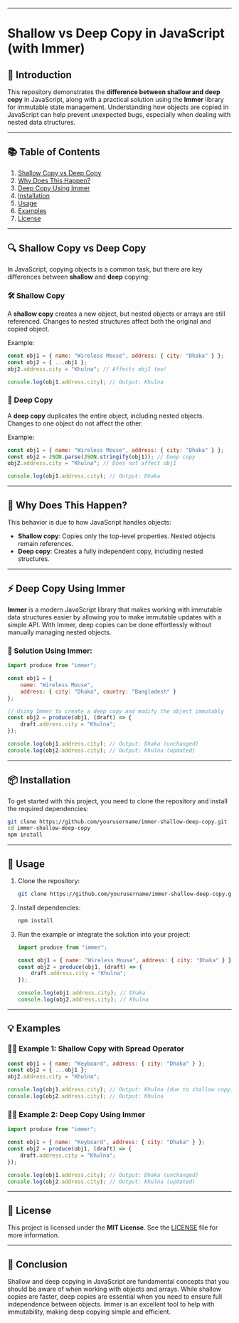

---

# **Shallow vs Deep Copy in JavaScript (with Immer)**

## 🚀 Introduction

This repository demonstrates the **difference between shallow and deep copy** in JavaScript, along with a practical solution using the **Immer** library for immutable state management. Understanding how objects are copied in JavaScript can help prevent unexpected bugs, especially when dealing with nested data structures.

---

## 📚 Table of Contents

1. [Shallow Copy vs Deep Copy](#shallow-copy-vs-deep-copy)
2. [Why Does This Happen?](#why-does-this-happen)
3. [Deep Copy Using Immer](#deep-copy-using-immer)
4. [Installation](#installation)
5. [Usage](#usage)
6. [Examples](#examples)
7. [License](#license)

---

## 🔍 Shallow Copy vs Deep Copy

In JavaScript, copying objects is a common task, but there are key differences between **shallow** and **deep** copying:

### 🛠️ Shallow Copy
A **shallow copy** creates a new object, but nested objects or arrays are still referenced. Changes to nested structures affect both the original and copied object.

Example:
```javascript
const obj1 = { name: "Wireless Mouse", address: { city: "Dhaka" } };
const obj2 = { ...obj1 };
obj2.address.city = "Khulna"; // Affects obj1 too!

console.log(obj1.address.city); // Output: Khulna
```

### 🔄 Deep Copy
A **deep copy** duplicates the entire object, including nested objects. Changes to one object do not affect the other.

Example:
```javascript
const obj1 = { name: "Wireless Mouse", address: { city: "Dhaka" } };
const obj2 = JSON.parse(JSON.stringify(obj1)); // Deep copy
obj2.address.city = "Khulna"; // Does not affect obj1

console.log(obj1.address.city); // Output: Dhaka
```

---

## 🧐 Why Does This Happen?

This behavior is due to how JavaScript handles objects:

- **Shallow copy**: Copies only the top-level properties. Nested objects remain references.
- **Deep copy**: Creates a fully independent copy, including nested structures.

---

## ⚡ Deep Copy Using Immer

**Immer** is a modern JavaScript library that makes working with immutable data structures easier by allowing you to make immutable updates with a simple API. With Immer, deep copies can be done effortlessly without manually managing nested objects.

### 🌱 Solution Using Immer:
```javascript
import produce from "immer";

const obj1 = {
    name: "Wireless Mouse",
    address: { city: "Dhaka", country: "Bangladesh" }
};

// Using Immer to create a deep copy and modify the object immutably
const obj2 = produce(obj1, (draft) => {
    draft.address.city = "Khulna";
});

console.log(obj1.address.city); // Output: Dhaka (unchanged)
console.log(obj2.address.city); // Output: Khulna (updated)
```

---

## 📦 Installation

To get started with this project, you need to clone the repository and install the required dependencies:

```bash
git clone https://github.com/yourusername/immer-shallow-deep-copy.git
cd immer-shallow-deep-copy
npm install
```

---

## 📝 Usage

1. Clone the repository:
   ```bash
   git clone https://github.com/yourusername/immer-shallow-deep-copy.git
   ```

2. Install dependencies:
   ```bash
   npm install
   ```

3. Run the example or integrate the solution into your project:
   ```javascript
   import produce from "immer";
   
   const obj1 = { name: "Wireless Mouse", address: { city: "Dhaka" } };
   const obj2 = produce(obj1, (draft) => {
       draft.address.city = "Khulna";
   });

   console.log(obj1.address.city); // Dhaka
   console.log(obj2.address.city); // Khulna
   ```

---

## 💡 Examples

### 🧑‍💻 Example 1: **Shallow Copy with Spread Operator**
```javascript
const obj1 = { name: "Keyboard", address: { city: "Dhaka" } };
const obj2 = { ...obj1 };
obj2.address.city = "Khulna";

console.log(obj1.address.city); // Output: Khulna (due to shallow copy)
console.log(obj2.address.city); // Output: Khulna
```

### 🧑‍💻 Example 2: **Deep Copy Using Immer**
```javascript
import produce from "immer";

const obj1 = { name: "Keyboard", address: { city: "Dhaka" } };
const obj2 = produce(obj1, (draft) => {
    draft.address.city = "Khulna";
});

console.log(obj1.address.city); // Output: Dhaka (unchanged)
console.log(obj2.address.city); // Output: Khulna (updated)
```

---

## 📝 License

This project is licensed under the **MIT License**. See the [LICENSE](LICENSE) file for more information.

---

## 🔧 Conclusion

Shallow and deep copying in JavaScript are fundamental concepts that you should be aware of when working with objects and arrays. While shallow copies are faster, deep copies are essential when you need to ensure full independence between objects. Immer is an excellent tool to help with immutability, making deep copying simple and efficient.

